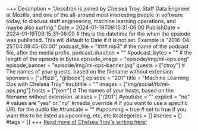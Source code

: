 +++
Description = "Jessitron is joined by Chelsea Troy, Staff Data Engineer at Mozilla, and one of the all-around most interesting people in software today, to discuss staff engineering, machine learning operations, and maybe also surfing."
Date = 2024-01-19T09:15:31-06:00
PublishDate = 2024-01-19T09:15:31-06:00 # this is the datetime for the when the epsiode was published. This will default to Date if it is not set. Example is "2016-04-25T04:09:45-05:00"
podcast_file = "###.mp3" # the name of the podcast file, after the media prefix.
podcast_duration = ""
#podcast_bytes = "" # the length of the episode in bytes
episode_image = "episode/img/ml-ops.png"
episode_banner = "episode/img/ml-ops-banner.jpg"
guests = ["ctroy"] # The names of your guests, based on the filename without extension
sponsors = ["uffizzi", "gitbook"]
episode = "201"
title = "Machine Learning Ops with Chelsea Troy"
#subtitle = ""
images = ["img/social/fb/ml-ops.png"]
hosts = ["jkerr"] # The names of your hosts, based on the filename without extension.
aliases = ["/201"]
#youtube = ""
explicit = "no" # values are "yes" or "no"
#media_override # if you want to use a specific URL for the audio file
#truncate = ""
#upcoming = true # set to true if you want this to be listed as upcoming, etc, etc
#categories = []
#series = []
#tags = []
+++
[Read more of Chelsea Troy's writing here!](https://chelseatroy.com/)
